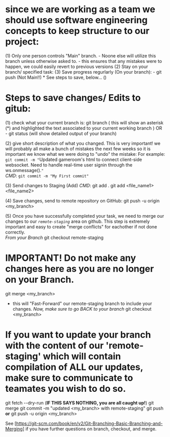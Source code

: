 # since we are working as a team we should use software engineering concepts to keep structure to our project:

(1) Only one person controls "Main" branch. 
    - Noone else will utilize this branch unless otherwise asked to.
    - this ensures that any mistakes were to happen, we could easily revert to previous versions
(2) Stay on your branch/ specified task:
(3) Save progress regurlarly (On your branch):
    - git push <my-branch-name> (Not Main!!)
        * See steps to save, below...
()

# Steps to save changes/ Edits to gitub:
(1) check what your current branch is:
    git branch
        ( this will show an asterisk (*) and highlighted the text associated to your current working branch )
        OR -
        git status (will show detailed output of your branch)

(2) give short description of what you changed. This is very important! we will probably all make a bunch of mistakes the next few weeks so it is important we know what we were doing to "undo" the mistake:
    For example:
        `git commit -m "`Updated gameroom's html to connect client-side websocket. Need to handle real-time user signin through the ws.onmessage().`"`  
    *CMD*:
    `git commit -m "My First commit"`

(3) Send changes to Staging (Add)
    *CMD*:
    git add .
    git add <file_name1> <file_name2> 

(4) Save changes, send to remote repository on GitHub:
    git push -u origin <my_branch>


(5) Once you have successfully completed your task, we need to merge our changes to our *`remote-staging`* area on github. This step is extremely important and easy to create "merge conflicts" for eachother if not done correctly.  
*From your Branch*
git checkout remote-staging
# IMPORTANT! Do not make any changes here as you are no longer on your Branch.
git merge <my_branch>
* this will "Fast-Forward" our remote-staging branch to include your changes.
*Now, make sure to go BACK to your branch*
git checkout <my_branch>
# If you want to update your branch with the content of our 'remote-staging' which will contain compilation of ALL our updates, make sure to communicate to teamates you wish to do so. 
git fetch --dry-run (**IF THIS SAYS NOTHING, you are all caught up!**)
git merge <remote-staging>
git commit -m "updated <my_branch> with remote-staging"
git push 
**or** 
git push -u origin <my_branch>
 
See [https://git-scm.com/book/en/v2/Git-Branching-Basic-Branching-and-Merging] if you have further questions on branch, checkout, and merge.